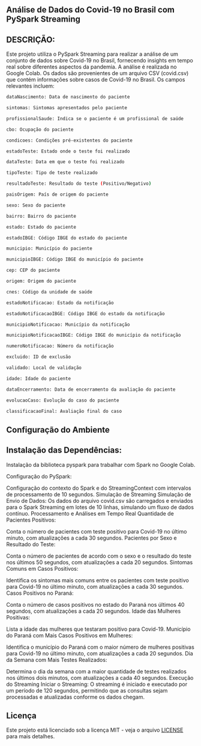 ## Análise de Dados do Covid-19 no Brasil com PySpark Streaming

## DESCRIÇÃO:
Este projeto utiliza o PySpark Streaming para realizar a análise de um conjunto de dados sobre Covid-19 no Brasil, fornecendo insights em tempo real sobre diferentes aspectos da pandemia. A análise é realizada no Google Colab. Os dados são provenientes de um arquivo CSV (covid.csv) que contém informações sobre casos de Covid-19 no Brasil. Os campos relevantes incluem:
```bash
dataNascimento: Data de nascimento do paciente

sintomas: Sintomas apresentados pelo paciente

profissionalSaude: Indica se o paciente é um profissional de saúde

cbo: Ocupação do paciente

condicoes: Condições pré-existentes do paciente

estadoTeste: Estado onde o teste foi realizado

dataTeste: Data em que o teste foi realizado

tipoTeste: Tipo de teste realizado

resultadoTeste: Resultado do teste (Positivo/Negativo)

paisOrigem: País de origem do paciente

sexo: Sexo do paciente

bairro: Bairro do paciente

estado: Estado do paciente

estadoIBGE: Código IBGE do estado do paciente

municipio: Município do paciente

municipioIBGE: Código IBGE do município do paciente

cep: CEP do paciente

origem: Origem do paciente

cnes: Código da unidade de saúde

estadoNotificacao: Estado da notificação

estadoNotificacaoIBGE: Código IBGE do estado da notificação

municipioNotificacao: Município da notificação

municipioNotificacaoIBGE: Código IBGE do município da notificação

numeroNotificacao: Número da notificação

excluido: ID de exclusão

validado: Local de validação

idade: Idade do paciente

dataEncerramento: Data de encerramento da avaliação do paciente

evolucaoCaso: Evolução do caso do paciente

classificacaoFinal: Avaliação final do caso
```


## Configuração do Ambiente

  ## Instalação das Dependências:

Instalação da biblioteca pyspark para trabalhar com Spark no Google Colab.

Configuração do PySpark:

Configuração do contexto do Spark e do StreamingContext com intervalos de processamento de 10 segundos.
Simulação de Streaming
Simulação de Envio de Dados:
Os dados do arquivo covid.csv são carregados e enviados para o Spark Streaming em lotes de 10 linhas, simulando um fluxo de dados contínuo.
Processamento e Análises em Tempo Real
Quantidade de Pacientes Positivos:

Conta o número de pacientes com teste positivo para Covid-19 no último minuto, com atualizações a cada 30 segundos.
Pacientes por Sexo e Resultado do Teste:

Conta o número de pacientes de acordo com o sexo e o resultado do teste nos últimos 50 segundos, com atualizações a cada 20 segundos.
Sintomas Comuns em Casos Positivos:

Identifica os sintomas mais comuns entre os pacientes com teste positivo para Covid-19 no último minuto, com atualizações a cada 30 segundos.
Casos Positivos no Paraná:

Conta o número de casos positivos no estado do Paraná nos últimos 40 segundos, com atualizações a cada 20 segundos.
Idade das Mulheres Positivas:

Lista a idade das mulheres que testaram positivo para Covid-19.
Município do Paraná com Mais Casos Positivos em Mulheres:

Identifica o município do Paraná com o maior número de mulheres positivas para Covid-19 no último minuto, com atualizações a cada 20 segundos.
Dia da Semana com Mais Testes Realizados:

Determina o dia da semana com a maior quantidade de testes realizados nos últimos dois minutos, com atualizações a cada 40 segundos.
Execução do Streaming
Iniciar o Streaming:
O streaming é iniciado e executado por um período de 120 segundos, permitindo que as consultas sejam processadas e atualizadas conforme os dados chegam.

## Licença

Este projeto está licenciado sob a licença MIT - veja o arquivo [LICENSE](LICENSE) para mais detalhes.

